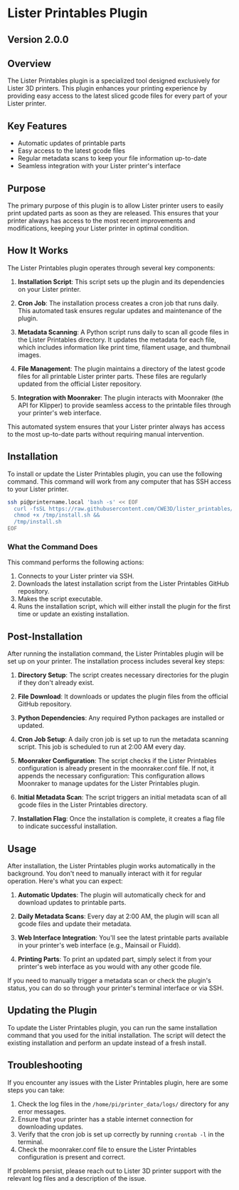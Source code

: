 # Lister Printables Plugin

## Version 2.0.0

## Overview

The Lister Printables plugin is a specialized tool designed exclusively for Lister 3D printers. This plugin enhances your printing experience by providing easy access to the latest sliced gcode files for every part of your Lister printer.

## Key Features

- Automatic updates of printable parts
- Easy access to the latest gcode files
- Regular metadata scans to keep your file information up-to-date
- Seamless integration with your Lister printer's interface

## Purpose

The primary purpose of this plugin is to allow Lister printer users to easily print updated parts as soon as they are released. This ensures that your printer always has access to the most recent improvements and modifications, keeping your Lister printer in optimal condition.

## How It Works

The Lister Printables plugin operates through several key components:

1. **Installation Script**: This script sets up the plugin and its dependencies on your Lister printer.

2. **Cron Job**: The installation process creates a cron job that runs daily. This automated task ensures regular updates and maintenance of the plugin.

3. **Metadata Scanning**: A Python script runs daily to scan all gcode files in the Lister Printables directory. It updates the metadata for each file, which includes information like print time, filament usage, and thumbnail images.

4. **File Management**: The plugin maintains a directory of the latest gcode files for all printable Lister printer parts. These files are regularly updated from the official Lister repository.

5. **Integration with Moonraker**: The plugin interacts with Moonraker (the API for Klipper) to provide seamless access to the printable files through your printer's web interface.

This automated system ensures that your Lister printer always has access to the most up-to-date parts without requiring manual intervention.

## Installation

To install or update the Lister Printables plugin, you can use the following command. This command will work from any computer that has SSH access to your Lister printer.

```bash
ssh pi@printername.local 'bash -s' << EOF
  curl -fsSL https://raw.githubusercontent.com/CWE3D/lister_printables/main/install.sh -o /tmp/install.sh && 
  chmod +x /tmp/install.sh && 
  /tmp/install.sh
EOF
```

### What the Command Does

This command performs the following actions:

1. Connects to your Lister printer via SSH.
2. Downloads the latest installation script from the Lister Printables GitHub repository.
3. Makes the script executable.
4. Runs the installation script, which will either install the plugin for the first time or update an existing installation.

## Post-Installation

After running the installation command, the Lister Printables plugin will be set up on your printer. The installation process includes several key steps:

1. **Directory Setup**: The script creates necessary directories for the plugin if they don't already exist.

2. **File Download**: It downloads or updates the plugin files from the official GitHub repository.

3. **Python Dependencies**: Any required Python packages are installed or updated.

4. **Cron Job Setup**: A daily cron job is set up to run the metadata scanning script. This job is scheduled to run at 2:00 AM every day.

5. **Moonraker Configuration**: The script checks if the Lister Printables configuration is already present in the moonraker.conf file. If not, it appends the necessary configuration:
This configuration allows Moonraker to manage updates for the Lister Printables plugin.

6. **Initial Metadata Scan**: The script triggers an initial metadata scan of all gcode files in the Lister Printables directory.

7. **Installation Flag**: Once the installation is complete, it creates a flag file to indicate successful installation.

## Usage

After installation, the Lister Printables plugin works automatically in the background. You don't need to manually interact with it for regular operation. Here's what you can expect:

1. **Automatic Updates**: The plugin will automatically check for and download updates to printable parts.

2. **Daily Metadata Scans**: Every day at 2:00 AM, the plugin will scan all gcode files and update their metadata.

3. **Web Interface Integration**: You'll see the latest printable parts available in your printer's web interface (e.g., Mainsail or Fluidd).

4. **Printing Parts**: To print an updated part, simply select it from your printer's web interface as you would with any other gcode file.

If you need to manually trigger a metadata scan or check the plugin's status, you can do so through your printer's terminal interface or via SSH.

## Updating the Plugin

To update the Lister Printables plugin, you can run the same installation command that you used for the initial installation. The script will detect the existing installation and perform an update instead of a fresh install.

## Troubleshooting

If you encounter any issues with the Lister Printables plugin, here are some steps you can take:

1. Check the log files in the `/home/pi/printer_data/logs/` directory for any error messages.
2. Ensure that your printer has a stable internet connection for downloading updates.
3. Verify that the cron job is set up correctly by running `crontab -l` in the terminal.
4. Check the moonraker.conf file to ensure the Lister Printables configuration is present and correct.

If problems persist, please reach out to Lister 3D printer support with the relevant log files and a description of the issue.